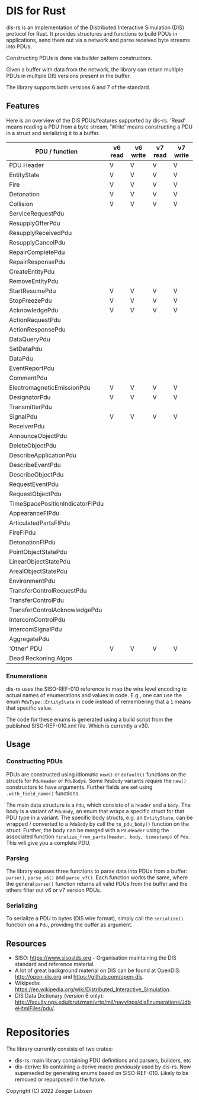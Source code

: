 # DIS for Rust

dis-rs is an implementation of the Distributed Interactive Simulation (DIS) protocol for Rust. It provides structures and functions to build PDUs in applications, send them out via a network and parse received byte streams into PDUs.

Constructing PDUs is done via builder pattern constructors.

Given a buffer with data from the network, the library can return multiple PDUs in multiple DIS versions present in the buffer.

The library supports both versions 6 and 7 of the standard.

## Features

Here is an overview of the DIS PDUs/features supported by dis-rs. 'Read' means reading a PDU from a byte stream. 'Write' means constructing a PDU in a struct and serializing it to a buffer.

| PDU / function | v6 read | v6 write | v7 read | v7 write |
| --- |---------|----------|---------|----------|
| PDU Header | V       | V        | V       | V        | 
| EntityState | V       | V        | V       | V        |
| Fire | V       | V        | V       | V        |
| Detonation | V       | V        | V       | V        |
| Collision | V       | V        | V       | V        |
| ServiceRequestPdu |         |          |         |          |
| ResupplyOfferPdu |         |          |         |          |
| ResupplyReceivedPdu |         |          |         |          |
| ResupplyCancelPdu |         |          |         |          |
| RepairCompletePdu |         |          |         |          |
| RepairResponsePdu |         |          |         |          |
| CreateEntityPdu |         |          |         |          |
| RemoveEntityPdu |         |          |         |          |
| StartResumePdu | V       | V        | V       | V        |
| StopFreezePdu | V       | V        | V       | V        |
| AcknowledgePdu | V       | V        | V       | V        |
| ActionRequestPdu |         |          |         |          |
| ActionResponsePdu |         |          |         |          |
| DataQueryPdu |         |          |         |          |
| SetDataPdu |         |          |         |          |
| DataPdu |         |          |         |          |
| EventReportPdu |         |          |         |          |
| CommentPdu |         |          |         |          |
| ElectromagneticEmissionPdu | V       | V        | V       | V        |
| DesignatorPdu | V       | V        | V       | V        |
| TransmitterPdu |         |          |         |          |
| SignalPdu | V       | V        | V       | V        |
| ReceiverPdu |         |          |         |          |
| AnnounceObjectPdu |         |          |         |          |
| DeleteObjectPdu |         |          |         |          |
| DescribeApplicationPdu |         |          |         |          |
| DescribeEventPdu |         |          |         |          |
| DescribeObjectPdu |         |          |         |          |
| RequestEventPdu |         |          |         |          |
| RequestObjectPdu |         |          |         |          |
| TimeSpacePositionIndicatorFIPdu |         |          |         |          |
| AppearanceFIPdu |         |          |         |          |
| ArticulatedPartsFIPdu |         |          |         |          |
| FireFIPdu |         |          |         |          |
| DetonationFIPdu |         |          |         |          |
| PointObjectStatePdu |         |          |         |          |
| LinearObjectStatePdu |         |          |         |          |
| ArealObjectStatePdu |         |          |         |          |
| EnvironmentPdu |         |          |         |          |
| TransferControlRequestPdu |         |          |         |          |
| TransferControlPdu |         |          |         |          |
| TransferControlAcknowledgePdu |         |          |         |          |
| IntercomControlPdu |         |          |         |          |
| IntercomSignalPdu |         |          |         |          |
| AggregatePdu |         |          |         |          |
| 'Other' PDU | V       | V        | V       | V        |
| Dead Reckoning Algos |         |          |         |          |

### Enumerations
dis-rs uses the SISO-REF-010 reference to map the wire level encoding to actual names of enumerations and values in code.
E.g., one can use the enum `PduType::EntityState` in code instead of remembering that a `1` means that specific value.

The code for these enums is generated using a build script from the published SISO-REF-010.xml file. Which is currently a v30.

## Usage

### Constructing PDUs
PDUs are constructed using idiomatic `new()` or `default()` functions on the structs for `PduHeader` or `PduBody`s.
Some `PduBody` variants require the `new()` constructors to have arguments.
Further fields are set using `.with_field_name()` functions.

The main data structure is a `Pdu`, which consists of a `header` and a `body`. The body is a variant of `PduBody`, an enum that wraps a specific struct for that PDU type in a variant.
The specific body structs, e.g. an `EntityState`, can be wrapped / converted to a `PduBody` by call the `to_pdu_body()` function on the struct.
Further, the body can be merged with a `PduHeader` using the associated function `finalize_from_parts(header, body, timestamp)` of `Pdu`. This will give you a complete PDU.

### Parsing
The library exposes three functions to parse data into PDUs from a buffer: `parse()`, `parse_v6()` and `parse_v7()`.
Each function works the same, where the general `parse()` function returns all valid PDUs from the buffer and the others filter out v6 or v7 version PDUs.

### Serializing
To serialize a PDU to bytes (DIS wire format), simply call the `serialize()` function on a `Pdu`, providing the buffer as argument.

## Resources

- SISO: https://www.sisostds.org - Organisation maintaining the DIS standard and reference material.
- A lot of great background material on DIS can be found at OpenDIS: http://open-dis.org and https://github.com/open-dis.
- Wikipedia: https://en.wikipedia.org/wiki/Distributed_Interactive_Simulation.
- DIS Data Dictionary (version 6 only): http://faculty.nps.edu/brutzman/vrtp/mil/navy/nps/disEnumerations/JdbeHtmlFiles/pdu/.

# Repositories

The library currently consists of two crates:
- dis-rs: main library containing PDU definitions and parsers, builders, etc
- dis-derive: lib containing a derive macro _previously_ used by dis-rs. Now superseded by generating enums based on SISO-REF-010. Likely to be removed or repurposed in the future.

Copyright (C) 2022 Zeeger Lubsen